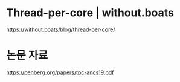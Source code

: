 # Thread-per-core | without.boats

https://without.boats/blog/thread-per-core/


# 논문 자료 

https://penberg.org/papers/tpc-ancs19.pdf